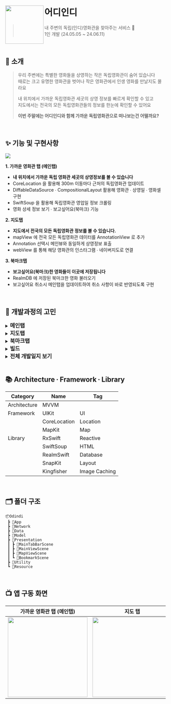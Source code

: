 
# 어디인디<img src="https://github.com/chldudqlsdl/Brown-Diary/assets/83645833/f2007359-317b-4148-b405-8f05871715fb" align=left width=120>

> 내 주변의 독립(인디)영화관을 찾아주는 서비스 🍿  
> 1인 개발 (24.05.05 ~ 24.06.11)

<br />

## 💭 소개

> 우리 주변에는 특별한 영화들을 상영하는 작은 독립영화관이 숨어 있습니다  
> 때로는 크고 유명한 영화관을 벗어나 작은 영화관에서 인생 영화를 만날지도 몰라요
> 
> 내 위치에서 가까운 독립영화관 세곳의 상영 정보를 빠르게 확인할 수 있고  
> 지도에서는 전국의 모든 독립영화관들의 정보를 한눈에 확인할 수 있어요
> 
> **이번 주말에는 어디인디와 함께 가까운 독립영화관으로 떠나보는건 어떨까요?**



<br />

## ✨ 기능 및 구현사항
<img src="https://github.com/chldudqlsdl/Brown-Diary/assets/83645833/882b842e-0129-4a9d-92d9-ca8a302cba6d" >

**1. 가까운 영화관 탭 (메인탭)** 
  - **내 위치에서 가까운 독립 영화관 세곳의 상영정보를 볼 수 있습니다**
  - CoreLocation 을 활용해 300m 이동마다 근처의 독립영화관 업데이트
  - DiffableDataSource ∙ CompositionalLayout 활용해 영화관 ∙ 상영일 ∙ 영화셀 구현
  - SwiftSoup 을 활용해 독립영화관 영업일 정보 크롤링
  - 영화 상세 정보 보기 ∙ 보고싶어요(북마크) 기능

**2. 지도탭**
  - **지도에서 전국의 모든 독립영화관 정보를 볼 수 있습니다.**
  - mapView 에 전국 모든 독립영화관 데이터를 AnnotationView 로 추가
  - Annotation 선택시 메인뷰와 동일하게 상영정보 표출
  - webView 를 통해 해당 영화관의 인스타그램 ∙ 네이버지도로 연결

**3. 북마크탭**
 - **보고싶어요(북마크)한 영화들이 이곳에 저장됩니다**
  - RealmDB 에 저장된 북마크한 영화 불러오기
  - 보고싶어요 취소시 메인탭을 업데이트하여 취소 사항이 바로 반영되도록 구현


<br />


## 🤔 개발과정의 고민

<details>
<summary><strong style="font-size: 1.2em;">메인탭</strong></summary>

## 고민한 점

### RxSwift 도입으로 얻은 다양한 효과

**RxSwift를 사용해 비동기 작업의 흐름을 명확하게 표현하여 코드의 가독성과 유지보수성을 높임**

`selectedCinema`는`PublishSubject`로, 컬렉션뷰에서 선택된 영화관 인스턴스를 전달받는다. 이 인스턴스는 네트워크 요청을 담당하는 `Observable`에 전달되어 영화관의 상영 일정을 가져온다. 이때 `flatMap` 연산자를 사용하여 네트워크 요청을 비동기적으로 처리하고, `subscribe(on:)`을 통해 백그라운드 스레드에서 실행하도록 지정하였다. 네트워크 요청이 완료되면 결과인 영화관 영업일 리스트를 `selectedCinemaCalendar`라는 `PublishSubject`에 전달한다.

이렇게 RxSwift를 사용하면 비동기 작업의 시작부터 결과 처리까지의 흐름을 한눈에 파악할 수 있어 코드의 가독성과 유지보수성을 향상시킬 수 있었다.

```swift
selectedCinema
    .flatMap { cinema in
        return CinemaService.shared.fetchCinemaCalendar(cinema: cinema)
            .subscribe(on: ConcurrentDispatchQueueScheduler(qos: .background))
    }
    .do(onNext: { [weak self] _ in self?.isLoading.onNext(false)})
    .bind(to: selectedCinemaCalendar)
    .disposed(by: disposeBag)
```

**RxSwift의 다양한 Operator 를 적절히 사용하여 직관적으로 이해할 수 있는 코드를 작성함**

메인탭의 영화 상영 정보를(포스터 및 상영시간) 표시하기 위해서는 선택된 영화관(`selectedCinema` - Subject), 선택된 영화관의 상영 날짜 리스트(`selectedCinemaCalendar` - Subject), 그리고 선택된 날짜 인덱스(`didSelectDate` - Subject) 이 세가지 데이터가 모두 필요하다. 또한 이 세 데이터 중 하나라도 변경될 때마다 새로운 영화 상영 정보를 표시해야 한다.
이를 위해 `combineLatest` Operator 를 사용해 각 Subject가 방출하는 최신값을 결합한다. 각 Subject의 값이 변할 때마다 새로운 값이 결합되고 이를 통해 새로운 상영 정보를 요청하고 업데이트할 수 있다.
이와 같은 Operator 사용으로 적절한 기능 구현을 함과 동시에 코드의 직관성과 가독성을 높일 수 있었다.

```swift
Observable
    .combineLatest(selectedCinema, selectedCinemaCalendar, didSelectDate) { cinema, calendar, dateIndex -> (IndieCinema, String)? in
        return (cinema, calendar.alldays[dateIndex])
    }
    .flatMapLatest { cinemaAndDate in
        return CinemaService.shared.fetchCinemaSchedule(cinema: cinemaAndDate.0, date: cinemaAndDate.1)
    }
    .bind(to: selectedDateMovieSchedule)
    .disposed(by: disposeBag)
```

## TroubleShooting

### **flatMap 에서 flatMapLatest 로 변경**

**문제상황**

A코드를 보면 ‘선택된 영화관(`selectedCinema` - Subject)’ 에 따라서 ‘상영 날짜 리스트(`selectedCinemaCalendar` - Subject)’ 가 바뀌도록 연동되어 있다. 이는 영화관 마다 상영 날짜 리스트가 다르기 때문이다.
이 때문에  `selectedCinema` 가 바뀐다면 B코드에서는 `selectedCinema` 가 바뀔 때 한 번, `selectedCinemaCalendar` 가 바뀔 때 한 번, 총 두 번 순서대로 값이 전달되고 flatMap 을 통한 요청도 두 번 수행된다. 
B코드는 기존에 flatMapLatest 가 아니라, flatMap 으로 작성되었는데, flatMap 의 경우 값을 전달 받는 순서와 상관없이 비동기 처리가 끝난 순서대로 결과 값이 나온다. 이 때문에 `selectedCinemaCalendar` 가 바뀔 때 결합된 값에 의한 비동기 처리 결과 값이 먼저 나오고, 이후에 `selectedCinema` 가 바뀔 때 결합된 값에 의한 비동기 처리 결과 값이 나오면 다른 영화관의 상영 날짜 리스트를 기반으로 비동기 처리를 요청한 것이 된다.

**해결방법**

이 때문에 flatMap 을 flatMapLatest 로 변경했으며, 이는 결합된 값이 flatMapLatest 넘어간 순서에 따라 결과 값을 리턴해주는 것을 보장한다. 이에 더해 flatMapLatest 내부의 로직을 처리하는 도중  다른 값이 들어오면 기존의 로직 처리를 중단하고 새 값에 대한 로직 처리를 시작하기 때문에 불필요한 작업을 줄이는 효과도 얻을 수 있었다. 

```swift
// A코드
selectedCinema
    .flatMap { cinema in
        return CinemaService.shared.fetchCinemaCalendar(cinema: cinema)
            .subscribe(on: ConcurrentDispatchQueueScheduler(qos: .background))
    }
    .bind(to: selectedCinemaCalendar)
    .disposed(by: disposeBag)

// B코드 
Observable
    .combineLatest(selectedCinema, selectedCinemaCalendar, didSelectDate) { cinema, calendar, dateIndex -> (IndieCinema, String)? in
        return (cinema, calendar.alldays[dateIndex])
    }
    .flatMapLatest { cinemaAndDate in
        return CinemaService.shared.fetchCinemaSchedule(cinema: cinemaAndDate.0, date: cinemaAndDate.1)
    }
    .bind(to: selectedDateMovieSchedule)
    .disposed(by: disposeBag)
```

### **dequeueReusableCell 과 RxSwift 를 함께 사용할 때 주의점**

```swift
// MainViewController
movieDataSource = UICollectionViewDiffableDataSource(collectionView: movieCollectionView, cellProvider: { collectionView, indexPath, item in
    let cell = collectionView.dequeueReusableCell(withReuseIdentifier: "MovieCell", for: indexPath) as! MovieCell
    cell.viewModel = MovieCellViewModel(item)
    
    // 영화셀에서 포스터가 탭되면 영화 상세 정보 View 를 띄워줌
    cell.posterTapped
        .bind { [weak self] movieCode in
            self?.present(MovieDetailViewController(viewModel: MovieDetailViewModel(movieCode)), animated: true)
        }
        .disposed(by: cell.disposeBag)
    return cell
})
```

**문제상황**
영화셀의 포스터를 탭하면 탭 여부가 `posterTapped` - Subject 로 전달되어, `MainViewController` 에서 영화 상세 정보 뷰를 present 하도록 구현하였다. 하지만 간헐적으로 포스터를 한번만 탭하였는데도 상세 정보 뷰 컨트롤러(`MovieDetailViewController`) 가 중복되어 생성되는 경우가 발생하였다.

**원인**

원인은 셀이 dequeueReusableCell 이기 때문이다. 셀이 재사용될 때마다 `cell.posterTapped` 의 스트림이 계속 생겨났고 이 때문에 포스터를 여러번 탭한 것과 같은 결과가 발생한 것이다.

**해결방법**

셀이 재사용될 때마다 이전의 셀에서 생성되었던 RxSwift 스트림을 모두 제거해야 한다. 아래의 방식으로 DisposeBag 을 교체해 이전의 스트림을 제거하였다.

```swift
// MovieCell
override func prepareForReuse() {
    self.disposeBag = DisposeBag()
}
```

</details>

<details>
<summary><strong style="font-size: 1.2em;">지도탭</strong></summary>

## 고민한 점

  ### 라이브러리 쓰지 않고 RxSwift 와 Delegate 연결

프로젝트에서 CoreLocation 의 경우 CLLocationManagerDelegate 와 RxSwift 를 연결하기 위해서 RxCoreLocation 라이브러리를 사용하였다. 하지만 라이브러리와 RxSwift 사이의 버전이 맞지 않아 라이브러리 추가가 안되는 경우가 있었고, 향후 버전 문제로 에러가 발생할 수도 있다고 생각하였다. 

지도탭에서는 mapView 의 Annotation이 선택되었을 때의 감지를 MKMapViewDelegate 의 메서드를 통해 수행한다. 이를 위해 라이브러리를 사용하지 않고 직접 MKMapViewDelegate 와 RxSwift 을 연결하는 코드를 작성하였다. 

**MKMapViewDelegate 를 DelegateProxy 로 변환하도록 하는 RxMKMapViewDelegateProxy 클래스** 

```swift
class RxMKMapViewDelegateProxy: DelegateProxy<MKMapView, MKMapViewDelegate>, DelegateProxyType, MKMapViewDelegate {
    static func registerKnownImplementations() {
        self.register { mapview -> RxMKMapViewDelegateProxy in
            RxMKMapViewDelegateProxy(parentObject: mapview, delegateProxy: self)
        }
    }
    static func currentDelegate(for object: MKMapView) -> MKMapViewDelegate? {
        return object.delegate
    }
    static func setCurrentDelegate(_ delegate: MKMapViewDelegate?, to object: MKMapView) {
        object.delegate = delegate
    }
}
```

**MKMapViewDelegate 의 메서드를 Observable 로 변환하는 확장**

```swift
extension Reactive where Base: MKMapView {
    
    var delegate: DelegateProxy<MKMapView, MKMapViewDelegate> {
        return RxMKMapViewDelegateProxy.proxy(for: self.base)
    }
    
    var didSelect: Observable<MKAnnotationView> {
        return delegate.methodInvoked(#selector(MKMapViewDelegate.mapView(_:didSelect:)))
            .map { params in
                return params[1] as! MKAnnotationView
            }
    }
}
```

**RxSwift 와 RxMKMapViewDelegateProxy 연결한 사용례**

```swift
mapView.rx.didSelect
    .withLatestFrom(viewModel.coordinate) {(annotationView, coordinate) -> (String, CLLocationCoordinate2D)? in
        return (cinemaName, coordinate)
    }
      .bind { [weak self] (cinemaName, coordinate) in
        self?.configureSheet(cinemaName: cinemaName, coordinate: coordinate)
    }
```

</details>
  
<details>
<summary><strong style="font-size: 1.2em;">북마크탭</strong></summary>

 ## 고민한점

### RealmDB 데이터 삭제시 DiffableDataSource 와의 충돌

기존에는 영화 포스터 하단의 북마크 버튼을 누르면, 해당 영화가 RealmDB 에 추가된다. 북마크에 추가된 영화는 북마크 버튼이 보라색으로 바뀌며, 보라색 처리된 버튼을 누르면 북마크 취소를 해야하므로 해당 영화 인스턴스를 RealmDB 에서 Delete 해주었다.

북마크탭의 북마크된 영화들은 DiffableDataSource 를 통해 표시되고, 데이터에 변화가 일어나면 애니메이션과 함께 변경된 데이터가 표시된다

**문제상황**

그런데 북마크 취소 후 DiffableDataSource 가 변경되는 과정에서 
`Thread 1: "Object has been deleted or invalidated.”`
다음과 같은 에러메시지 표출과 함께 앱이 크래쉬된다

**원인**

DiffableDataSource 는 데이터가 변하면 변경전 데이터와 변경후 데이터의 상태를 비교해서 뷰를 갱신한다. 그래서 DiffableDataSource 변경전의 삭제된 데이터의 RealmObject 인스턴스에 접근하려 하는데, RealmDB에서는 삭제된 데이터에 대해서는 참조할 수 없도록 예외처리가 되어 있어 크래쉬가 발생하는 것

**해결방법**

```swift
class WatchLater: Object {
    @Persisted(primaryKey: true) var movieCode: String
    @Persisted var date: Date = Date()
    @Persisted var isDeleted: Bool = false
}
```

위와 같이 RealmObject 의 데이터 모델을 변경하여, 북마크 취소시 바로 DB 에서 삭제하지 않고 임시로 프로퍼티 `isDeleted` 만 true 로 바꿔준다. DiffableDataSource 를 통한 뷰의 갱신이 일어난 이후에 `isDeleted` 가 true 인 인스턴스만 따로 DB에서 삭제해주면 된다.
</details>
<details>
<summary><strong style="font-size: 1.2em;">빌드</strong></summary>

## TroubleShooting

### 두 라이브러리 간의 충돌

**문제상황**

<img src="https://github.com/chldudqlsdl/Brown-Diary/assets/83645833/b2598d1d-e76f-49ac-915e-511c95f2e70a" width=200>

계속해서 시뮬레이터로만 빌드하다가, 출시직전 실기기 빌드를 하는 과정에서 에러가 발생

**원인 및 문제해결**

<img src="https://github.com/chldudqlsdl/Brown-Diary/assets/83645833/95afb076-be58-4560-bd28-cda1984c5169" width=400>

TARGET → Libraries 를 살펴보면 RxCocoa 와 RxCocoa-Dynamic 두가지의 라이브러리가 추가되어 있음을 알 수 있다. 두가지의 라이브러리를 모두 추가하려고 시도해서 발생한 에러이며 둘 중 하나의 라이브러리만 남기고 나머지를 삭제하면 문제를 해결된다

**라이브러리의 종류와 각각의 특징**

라이브러리는 Xcode Target 의 일부로 빌드되지 않은 코드 및 데이터 조각이다. 라이브러리와 앱의 소스코드용 파일을 병합하는 프로세스를 Link 라고 하는데, 이 Link 방식에 따라 두가지 종류의 라이브러리로 분류된다. 각 라이브러리의 특징에 따라 취사선택해서 사용할 수 있다.

**StaticLibrary**

여러 라이브러리들이 Static linker 로 병합되고 병합된 결과가 내가 작성한 코드와 합쳐져서 executable file 이 만들어진다. exefile 이 커지므로, 메모리 공간이 커지고, 시작시간이 느리다. Library Update 시 다시 Link 해야 결과가 반영된다

**Dynamic Library**

linker 로 병합되는 것은 똑같은데, 병합된 결과의 참조만 exe file 에 포함되고 별도의 라이브러리 파일이 존재한다. 그래서 매번 앱을 실행할 때 마다 주소 공간에 로드되고, 런치하는데 시간이 오래 걸린다 (보통 StaticLibrary 보다 런치 시간이 더 길다)

**라이브러리 별로 빌드 산출물 폴더 ∙ 실행 파일이 어떻게 바뀌는지 실험**

**[실험 결과 링크](https://slowsteadybrown.notion.site/Library-63da20ea88374e91924bf3f7247f8e15?pvs=4)**
  
</details>
<details>
<summary><strong style="font-size: 1.2em;">전체 개발일지 보기</strong></summary>

<br />
  
**[전체 개발 일지 링크](https://slowsteadybrown.notion.site/266fc8054a4240d8aca1cc07f0155d0e?pvs=4)**
  
</details>

<br />

## 📚 Architecture ∙ Framework ∙ Library

| Category| Name | Tag |
| ---| --- | --- |
| Architecture| MVVM |  |
| Framework| UIKit | UI |
| | CoreLocation | Location    |
| | MapKit | Map |
|Library | RxSwift |Reactive  |
| | SwiftSoup | HTML  |
| | RealmSwift | Database |
| | SnapKit | Layout |
| | Kingfisher | Image Caching |

<br />

## 🗂 폴더 구조
~~~
📦Odindi
 ┣ 📂App
 ┣ 📂Network
 ┣ 📂Data
 ┣ 📂Model
 ┣ 📂Presentation
 ┃ ┣ 📂MainTabBarScene
 ┃ ┣ 📂MainViewScene
 ┃ ┣ 📂MapViewScene
 ┃ ┗ 📂BookmarkScene
 ┣ 📂Utility
 ┗ 📂Resource
~~~

<br />

## 📺 앱 구동 화면 
|가까운 영화관 탭 (메인탭)|지도 탭|북마크 탭|
|-|-|-|
|<img width="250" src="https://github.com/chldudqlsdl/Brown-Diary/assets/83645833/74a48c0a-8091-4d23-a479-dc087f51533f">|<img width="250" src="https://github.com/chldudqlsdl/Brown-Diary/assets/83645833/4f6932f3-fd25-403a-84ea-c760d6e76564">|<img width="250" src="https://github.com/chldudqlsdl/Brown-Diary/assets/83645833/811c02ff-02a3-498e-b69d-ac3b21ea2c8d">|


